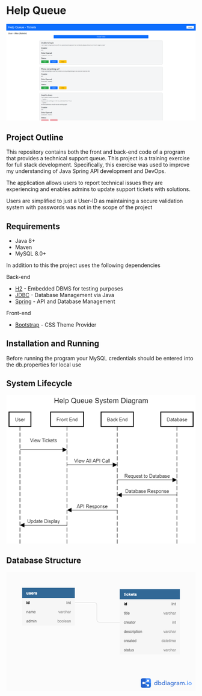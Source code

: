 # Help Queue

![Screenshot](images/Capture.PNG)



## Project Outline

This repository contains both the front and back-end code of a program that provides a technical support queue. This project is a training exercise for full stack development. Specifically, this exercise was used to improve my understanding of Java Spring API development and DevOps.

The application allows users to report technical issues they are experiencing and enables admins to update support tickets with solutions.

Users are simplified to just a User-ID as maintaining a secure validation system with passwords was not in the scope of the project

## Requirements

* Java 8+
* Maven
* MySQL 8.0+

In addition to this the project uses the following dependencies 

Back-end
* [H2](https://h2database.com) - Embedded DBMS for testing purposes
* [JDBC](https://docs.oracle.com/javase/8/docs/technotes/guides/jdbc/) - Database Management via Java
* [Spring](https://spring.io/) - API and Database Management

Front-end
* [Bootstrap](https://getbootstrap.com/) - CSS Theme Provider

## Installation and Running

Before running the program your MySQL credentials should be entered into the db.properties for local use

## System Lifecycle
![Lifecycle](images/lifecycle.png)

## Database Structure
![Database](images/helptickets.png)


